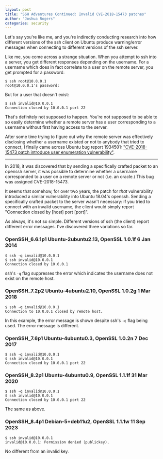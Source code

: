 ```yaml
---
layout: post
title: "SSH Adventures Continued: Invalid CVE-2018-15473 patches"
author: "Joshua Rogers"
categories: security
---
```


Let's say you're like me, and you're indirectly conducting research into how different versions of the ssh client on Ubuntu produce warning/error messages when connecting to different versions of the ssh server.

Like me, you come across a strange situation. When you attempt to ssh into a server, you get different responses depending on the username. For a username which does in fact correlate to a user on the remote server, you get prompted for a password:
```
$ ssh root@10.0.0.1
root@10.0.0.1's password:
```
But for a user that doesn't exist:
```
$ ssh invalid@10.0.0.1
Connection closed by 10.0.0.1 port 22
```

That's definitely not supposed to happen. You're not supposed to be able to so easily determine whether a remote server has a user corresponding to a username without first having access to the server.

After some time trying to figure out why the remote server was effectively disclosing whether a username existed or not to anybody that tried to connect, I finally came across Ubuntu bug report 1934501: ["CVE-2018-15473 patch introduce user enumeration vulnerability"](https://bugs.launchpad.net/ubuntu/+source/openssh/+bug/1934501). 

---

In 2018, it was discovered that by sending a specifically crafted packet to an openssh server, it was possible to determine whether a username corresponded to a user on a remote server or not (i.e. an oracle.) This bug was assigned CVE-2018-15473.

It seems that somehow, for over two years, the patch for _that_ vulnerability introduced a similar vulnerability into Ubuntu 18.04's openssh. Sending a specifically crafted packet to the server wasn't necessary: if you tried to connect with an invalid username, the client would simply report "Connection closed by [host] port [port]".

As always, it's not so simple. Different versions of ssh (the client) report different error messages. I've discovered three variations so far.

### OpenSSH_6.6.1p1 Ubuntu-2ubuntu2.13, OpenSSL 1.0.1f 6 Jan 2014

```
$ ssh -q invalid@10.0.0.1
$ ssh invalid@10.0.0.1
Connection closed by 10.0.0.1
```

ssh's `-q` flag suppresses the error which indicates the username does not exist on the remote host.


### OpenSSH_7.2p2 Ubuntu-4ubuntu2.10, OpenSSL 1.0.2g 1 Mar 2018
```
$ ssh -q invalid@10.0.0.1  
Connection to 10.0.0.1 closed by remote host.
```
In this example, the error message is shown despite ssh's `-q` flag being used. The error message is different.

### OpenSSH_7.6p1 Ubuntu-4ubuntu0.3, OpenSSL 1.0.2n  7 Dec 2017
```
$ ssh -q invalid@10.0.0.1
$ ssh invalid@10.0.0.1
Connection closed by 10.0.0.1 port 22
```

### OpenSSH_8.2p1 Ubuntu-4ubuntu0.9, OpenSSL 1.1.1f 31 Mar 2020
```
$ ssh -q invalid@10.0.0.1
$ ssh invalid@10.0.0.1
Connection closed by 10.0.0.1 port 22
```
The same as above.

### OpenSSH_8.4p1 Debian-5+deb11u2, OpenSSL 1.1.1w  11 Sep 2023
```
$ ssh invalid@10.0.0.1
invalid@10.0.0.1: Permission denied (publickey).
````

No different from an invalid key.

